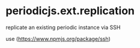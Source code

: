 periodicjs.ext.replication
==========================

replicate an existing periodic instance via SSH

use (https://www.npmjs.org/package/ssh)
